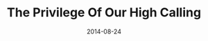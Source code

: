 ---
title: "The Privilege Of Our High Calling"
speaker: "Barry Gin"
date: "2014-08-24"
sermonUrl: "//35.190.93.184/sermons/20140824_sunday_pastor_barry_gin_the_privilege_of_our_high_calling.mp3"
---